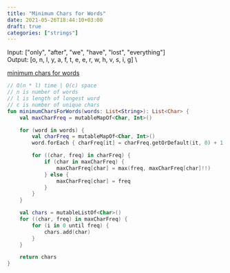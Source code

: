 ```yaml
---
title: "Minimum Chars for Words"
date: 2021-05-26T18:44:10+03:00
draft: true
categories: ["strings"]
---
```


Input: ["only", "after", "we", "have", "lost", "everything"] \
Output: [o, n, l, y, a, f, t, e, e, r, w, h, v, s, i, g] \

[minimum chars for words](https://github.com/solairerove/algs4-leprosorium/blob/master/src/main/kotlin/com/github/solairerove/algs4/leprosorium/strings/MinimumCharsForWords.kt)

```kotlin
// O(n * l) time | O(c) space
// n is number of words
// l is length of longest word
// c is number of unique chars
fun minimumCharsForWords(words: List<String>): List<Char> {
    val maxCharFreq = mutableMapOf<Char, Int>()

    for (word in words) {
        val charFreq = mutableMapOf<Char, Int>()
        word.forEach { charFreq[it] = charFreq.getOrDefault(it, 0) + 1 }

        for ((char, freq) in charFreq) {
            if (char in maxCharFreq) {
                maxCharFreq[char] = max(freq, maxCharFreq[char]!!)
            } else {
                maxCharFreq[char] = freq
            }
        }
    }

    val chars = mutableListOf<Char>()
    for ((char, freq) in maxCharFreq) {
        for (i in 0 until freq) {
            chars.add(char)
        }
    }

    return chars
}
```
